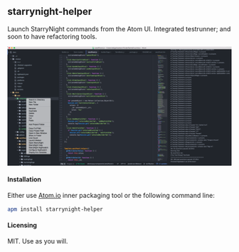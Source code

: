 ## starrynight-helper

Launch StarryNight commands from the Atom UI.  Integrated testrunner; and soon to have refactoring tools.

![StarrynightTestrunner](https://raw.githubusercontent.com/awatson1978/starrynight-helper/master/assets/starrynight_testrunner.png)  

#### Installation
Either use [Atom.io](https://atom.io/) inner packaging tool or the following command line:

```bash
apm install starrynight-helper
```

#### Licensing  
MIT.  Use as you will.
